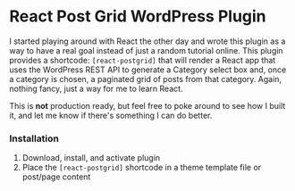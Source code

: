 # React Post Grid WordPress Plugin
I started playing around with React the other day and wrote this plugin as a way to have a real goal instead of just a random tutorial online. This plugin provides a shortcode: `[react-postgrid]` that will render a React app that uses the WordPress REST API to generate a Category select box and, once a category is chosen, a paginated grid of posts from that category. Again, nothing fancy, just a way for me to learn React. 

This is **not** production ready, but feel free to poke around to see how I built it, and let me know if there's something I can do better.

### Installation
1. Download, install, and activate plugin
2. Place the `[react-postgrid]` shortcode in a theme template file or post/page content
